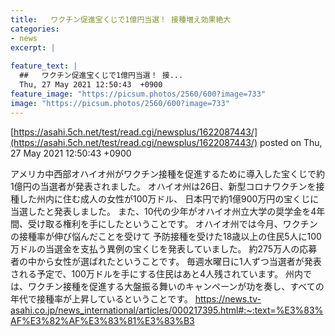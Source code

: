 ```yaml
---
title:   ワクチン促進宝くじで1億円当選！ 接種増え効果絶大  
categories:
- news
excerpt: |
  
feature_text: |
  ##   ワクチン促進宝くじで1億円当選！ 接...
  Thu, 27 May 2021 12:50:43  +0900
feature_image: "https://picsum.photos/2560/600?image=733"
image: "https://picsum.photos/2560/600?image=733"
---
```


[https://asahi.5ch.net/test/read.cgi/newsplus/1622087443/](https://asahi.5ch.net/test/read.cgi/newsplus/1622087443/)
posted on Thu, 27 May 2021 12:50:43  +0900

<!--more-->

アメリカ中西部オハイオ州がワクチン接種を促進するために導入した宝くじで約1億円の当選者が発表されました。 オハイオ州は26日、新型コロナワクチンを接種した州内に住む成人の女性が100万ドル、 日本円で約1億900万円の宝くじに当選したと発表しました。 また、10代の少年がオハイオ州立大学の奨学金を4年間、受け取る権利を手にしたということです。 オハイオ州では今月、ワクチンの接種率が伸び悩んだことを受けて 予防接種を受けた18歳以上の住民5人に100万ドルの当選金を支払う異例の宝くじを発表していました。 約275万人の応募者の中から女性が選ばれたということです。 毎週水曜日に1人ずつ当選者が発表される予定で、100万ドルを手にする住民はあと4人残されています。 州内では、ワクチン接種を促進する大盤振る舞いのキャンペーンが功を奏し、すべての年代で接種率が上昇しているということです。 https://news.tv-asahi.co.jp/news_international/articles/000217395.html#:~:text=%E3%83%AF%E3%82%AF%E3%83%81%E3%83%B3
